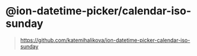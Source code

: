 # @ion-datetime-picker/calendar-iso-sunday

> https://github.com/katemihalikova/ion-datetime-picker-calendar-iso-sunday
